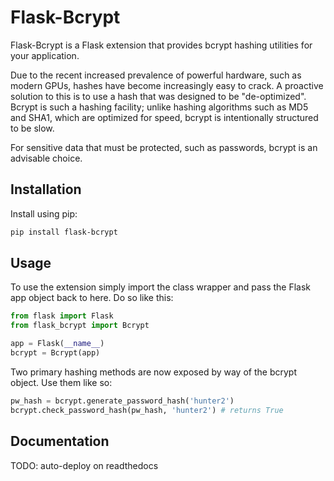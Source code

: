 # Flask-Bcrypt

Flask-Bcrypt is a Flask extension that provides bcrypt hashing utilities for
your application.

Due to the recent increased prevalence of powerful hardware, such as modern
GPUs, hashes have become increasingly easy to crack. A proactive solution to
this is to use a hash that was designed to be "de-optimized". Bcrypt is such
a hashing facility; unlike hashing algorithms such as MD5 and SHA1, which are
optimized for speed, bcrypt is intentionally structured to be slow.

For sensitive data that must be protected, such as passwords, bcrypt is an
advisable choice.

## Installation

Install using pip:

```bash
pip install flask-bcrypt
```

## Usage

To use the extension simply import the class wrapper and pass the Flask app
object back to here. Do so like this:

```python
from flask import Flask
from flask_bcrypt import Bcrypt

app = Flask(__name__)
bcrypt = Bcrypt(app)
```

Two primary hashing methods are now exposed by way of the bcrypt object. Use
them like so:

```python
pw_hash = bcrypt.generate_password_hash('hunter2')
bcrypt.check_password_hash(pw_hash, 'hunter2') # returns True
```

## Documentation

TODO: auto-deploy on readthedocs
